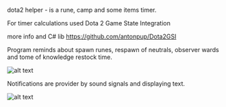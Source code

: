 dota2 helper - is a rune, camp and some items timer.

For timer calculations used Dota 2 Game State Integration

more info and C# lib 
https://github.com/antonpup/Dota2GSI

Program reminds about spawn runes, respawn of neutrals, observer wards and tome of knowledge restock time.

![alt text](https://github.com/TarasNei/DotaHelper/blob/master/readme%20img/main.png?raw=true)

Notifications are provider by sound signals and displaying text.

![alt text](https://github.com/TarasNei/DotaHelper/blob/master/readme%20img/visualNotifications.png?raw=true)
